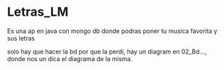 # Letras_LM
Es una ap en java con mongo db donde podras poner tu musica favorita y sus letras

solo hay que hacer la bd por que la perdi, hay un diagram en 02_Bd..., donde nos 
un dica el diagrama de la misma.  
